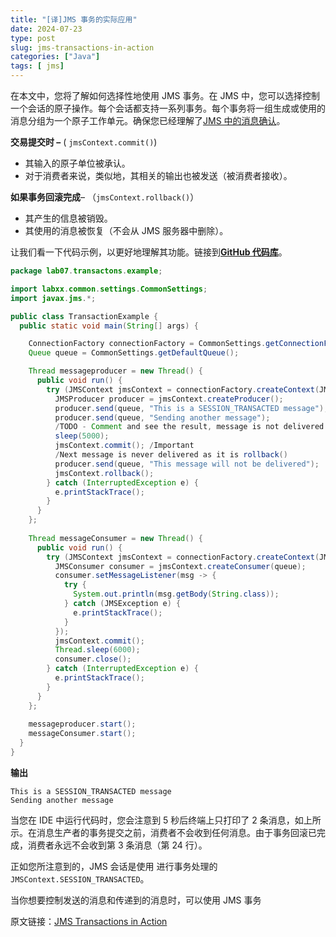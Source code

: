 ```yaml
---
title: "[译]JMS 事务的实际应用"
date: 2024-07-23
type: post
slug: jms-transactions-in-action
categories: ["Java"]
tags: [ jms]
---
```


在本文中，您将了解如何选择性地使用 JMS 事务。在 JMS 中，您可以选择控制一个会话的原子操作。每个会话都支持一系列事务。每个事务将一组生成或使用的消息分组为一个原子工作单元。确保您已经理解了[JMS 中的消息确认](https:/jstobigdata.com/jms/guaranteed-delivery-using-jms-message-acknowledgement/)。

**交易提交时 –** ( `jmsContext.commit()`)

- 其输入的原子单位被承认。
- 对于消费者来说，类似地，其相关的输出也被发送（被消费者接收）。

**如果事务回滚完成**– （`jmsContext.rollback()`）

- 其产生的信息被销毁。
- 其使用的消息被恢复（不会从 JMS 服务器中删除）。

让我们看一下代码示例，以更好地理解其功能。链接到[**GitHub 代码库**](https:/github.com/jstobigdata/jms-parent-app/blob/master/jms-glassfish5/src/main/java/lab07/transactons/example/TransactionExample.java)。

```Java
package lab07.transactons.example;

import labxx.common.settings.CommonSettings;
import javax.jms.*;

public class TransactionExample {
  public static void main(String[] args) {

    ConnectionFactory connectionFactory = CommonSettings.getConnectionFactory();
    Queue queue = CommonSettings.getDefaultQueue();

    Thread messageproducer = new Thread() {
      public void run() {
        try (JMSContext jmsContext = connectionFactory.createContext(JMSContext.SESSION_TRANSACTED)) {
          JMSProducer producer = jmsContext.createProducer();
          producer.send(queue, "This is a SESSION_TRANSACTED message");
          producer.send(queue, "Sending another message");
          /TODO - Comment and see the result, message is not delivered until committed
          sleep(5000);
          jmsContext.commit(); /Important
          /Next message is never delivered as it is rollback()
          producer.send(queue, "This message will not be delivered");
          jmsContext.rollback();
        } catch (InterruptedException e) {
          e.printStackTrace();
        }
      }
    };
  
    Thread messageConsumer = new Thread() {
      public void run() {
        try (JMSContext jmsContext = connectionFactory.createContext(JMSContext.SESSION_TRANSACTED)) {
          JMSConsumer consumer = jmsContext.createConsumer(queue);
          consumer.setMessageListener(msg -> {
            try {
              System.out.println(msg.getBody(String.class));
            } catch (JMSException e) {
              e.printStackTrace();
            }
          });
          jmsContext.commit();
          Thread.sleep(6000);
          consumer.close();
        } catch (InterruptedException e) {
          e.printStackTrace();
        }
      }
    };
 
    messageproducer.start();
    messageConsumer.start();
  }
}
```

**输出**

```
This is a SESSION_TRANSACTED message
Sending another message
```

当您在 IDE 中运行代码时，您会注意到 5 秒后终端上只打印了 2 条消息，如上所示。在消息生产者的事务提交之前，消费者不会收到任何消息。由于事务回滚已完成，消费者永远不会收到第 3 条消息（第 24 行）。

正如您所注意到的，JMS 会话是使用 进行事务处理的`JMSContext.SESSION_TRANSACTED`。

当你想要控制发送的消息和传递到的消息时，可以使用 JMS 事务



原文链接：[JMS Transactions in Action](https:/jstobigdata.com/jms/jms-transactions-in-action/)
